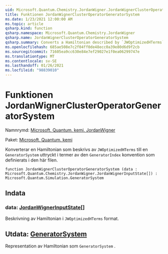 ```yaml
---
uid: Microsoft.Quantum.Chemistry.JordanWigner.JordanWignerClusterOperatorGeneratorSystem
title: Funktionen JordanWignerClusterOperatorGeneratorSystem
ms.date: 1/23/2021 12:00:00 AM
ms.topic: article
qsharp.kind: function
qsharp.namespace: Microsoft.Quantum.Chemistry.JordanWigner
qsharp.name: JordanWignerClusterOperatorGeneratorSystem
qsharp.summary: Converts a Hamiltonian described by `JWOptimizedHTerms` to a `GeneratorSystem` expressed in terms of the `GeneratorIndex` convention defined in this file.
ms.openlocfilehash: 685ae508e7c2f04ff0de48ecc0a39e80d6d9f2cb
ms.sourcegitcommit: 71605ea9cc630e84e7ef29027e1f0ea06299747e
ms.translationtype: MT
ms.contentlocale: sv-SE
ms.lasthandoff: 01/26/2021
ms.locfileid: "98839010"
---
```

# <a name="jordanwignerclusteroperatorgeneratorsystem-function"></a>Funktionen JordanWignerClusterOperatorGeneratorSystem

Namnrymd: [Microsoft. Quantum. kemi. JordanWigner](xref:Microsoft.Quantum.Chemistry.JordanWigner)

Paket: [Microsoft. Quantum. kemi](https://nuget.org/packages/Microsoft.Quantum.Chemistry)


Konverterar en Hamiltonian som beskrivs av `JWOptimizedHTerms` till en `GeneratorSystem` uttryckt i termer av den `GeneratorIndex` konvention som definierats i den här filen.

```qsharp
function JordanWignerClusterOperatorGeneratorSystem (data : Microsoft.Quantum.Chemistry.JordanWigner.JordanWignerInputState[]) : Microsoft.Quantum.Simulation.GeneratorSystem
```


## <a name="input"></a>Indata

### <a name="data--jordanwignerinputstate"></a>data: [JordanWignerInputState](xref:Microsoft.Quantum.Chemistry.JordanWigner.JordanWignerInputState)[]

Beskrivning av Hamiltonian i `JWOptimizedHTerms` format.



## <a name="output--generatorsystem"></a>Utdata: [GeneratorSystem](xref:Microsoft.Quantum.Simulation.GeneratorSystem)

Representation av Hamiltonian som `GeneratorSystem` .